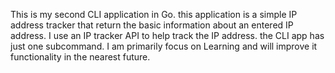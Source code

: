 This is my second CLI application in Go. this application is a simple IP address tracker that return the basic information about an entered IP address. I use an IP tracker API to help track the IP address. the CLI app has just one subcommand. I am primarily focus on Learning and will improve it functionality in the nearest future.